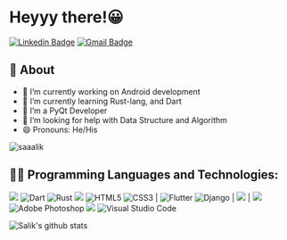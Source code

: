 # Heyyy there!😀

[![Linkedin Badge](https://img.shields.io/badge/-mdsalik-c1387a?style=social&logo=Linkedin&logoColor=c1387a&link=https://www.linkedin.com/in/md-salik-75a5021b8/)](https://www.linkedin.com/in/md-salik-75a5021b8/)
[![Gmail Badge](https://img.shields.io/badge/-Gmail-c1387a?style=social&logo=Gmail&logoColor=c1387a&link=mailto:mdsaaalik@gmail.com)](mailto:mdsaaalik@gmail.com)

## 🧐 About
- 🔭 I’m currently working on Android development
- 🌱 I’m currently learning Rust-lang, and Dart
- 👯 I’m a PyQt Developer
- 🤔 I’m looking for help with Data Structure and Algorithm 
- 😄 Pronouns: He/His

<p align="left"> <img src=https://komarev.com/ghpvc/?username=saaalik alt=saaalik ?color=white ?labelColor=c1387a/></p>


## 👨‍💻 Programming Languages and Technologies:

<p>
<img src="https://img.shields.io/badge/Python-14354C?style=for-the-badge&logo=python&logoColor=white" />
<img alt="Dart" src="https://img.shields.io/badge/dart-%230175C2.svg?style=for-the-badge&logo=dart&logoColor=white"/>
<img alt="Rust" src="https://img.shields.io/badge/rust-%23000000.svg?style=for-the-badge&logo=rust&logoColor=white"/>
<img src="https://img.shields.io/badge/C%2B%2B-00599C?style=for-the-badge&logo=c%2B%2B&logoColor=white" />
<img alt="HTML5" src="https://img.shields.io/badge/html5-%23E34F26.svg?style=for-the-badge&logo=html5&logoColor=white"/>
<img alt="CSS3" src="https://img.shields.io/badge/css3-%231572B6.svg?style=for-the-badge&logo=css3&logoColor=white"/>
  |  
<img alt="Flutter" src="https://img.shields.io/badge/Flutter-%2302569B.svg?style=for-the-badge&logo=Flutter&logoColor=white" />
<img alt="Django" src="https://img.shields.io/badge/django-%23092E20.svg?style=for-the-badge&logo=django&logoColor=white"/>
  |  
<img src="https://img.shields.io/badge/MySQL-4479A1?style=for-the-badge&logo=MySQL&logoColor=white" />
  |  
<img src="https://img.shields.io/badge/Jupyter-F37626?style=for-the-badge&logo=Jupyter&logoColor=white" />
<img alt="Adobe Photoshop" src="https://img.shields.io/badge/adobephotoshop-%2331A8FF.svg?style=for-the-badge&logo=adobephotoshop&logoColor=white"/>
<img src="https://img.shields.io/badge/Canva-00C4CC?style=for-the-badge&logo=Canva&logoColor=white" />
<img alt="Visual Studio Code" src="https://img.shields.io/badge/VisualStudioCode-0078d7.svg?style=for-the-badge&logo=visual-studio-code&logoColor=white"/>

</p>

![Salik's github stats](https://github-readme-stats.vercel.app/api?username=saaalik&show_icons=false&theme=bear)
